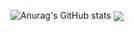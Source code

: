 ![Anurag's GitHub stats](https://github-readme-stats.vercel.app/api?username=davyggabriel&show_icons=true&theme=tokyonight)
<a href="https://github.com/anuraghazra/github-readme-stats"><img align="center" src="https://github-readme-stats.vercel.app/api/top-langs/?username=davyggabriel&layout=compact&theme=dracula&hide_border=true" /></a>
